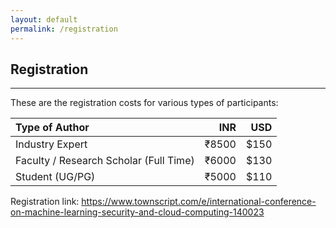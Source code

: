```yaml
---
layout: default
permalink: /registration
---
```

## Registration
---

These are the registration costs for various types of participants:

| Type of Author               |   INR |  USD |
| :--------------------------- | ----: | ---: |
| Industry Expert              | ₹8500 | $150 |
| Faculty / Research Scholar (Full Time)                      | ₹6000 | $130 |
| Student (UG/PG)              | ₹5000 | $110 |

Registration link: <https://www.townscript.com/e/international-conference-on-machine-learning-security-and-cloud-computing-140023>
